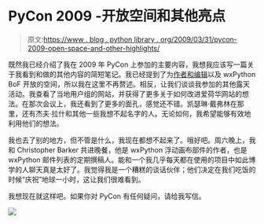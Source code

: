# PyCon 2009 -开放空间和其他亮点

> 原文:[https://www . blog . python library . org/2009/03/31/pycon-2009-open-space-and-other-highlights/](https://www.blog.pythonlibrary.org/2009/03/31/pycon-2009-open-space-and-other-highlights/)

既然我已经介绍了我在 2009 年 PyCon 上参加的主要内容，我想我应该写一篇关于我看到和做的其他内容的简短笔记。我已经提到了为[作者和编辑](https://www.blog.pythonlibrary.org/?p=168#more-168)以及 wxPython BoF 开放的空间，所以我在这里不再赘述。相反，让我们谈谈我参加的其他露天活动。我查看了当地用户组的网站，并获得了更多关于如何改进爱荷华网站的想法。在那次会议上，我还看到了更多的面孔，感觉还不错。凯瑟琳·戴弗林在那里，还有杰夫·拉什和其他一些我想不起名字的人。无论如何，我希望能够有效地利用他们的想法。

我也去了别的地方，但不管是什么，我现在都想不起来了。哦好吧。周六晚上，我和 Christopher Barker 共进晚餐，他是 wxPython 浮动画布部件的作者，也是 wxPython 邮件列表的定期撰稿人。能和一个我几乎每天都在使用的项目中如此博学的人聊天真是太好了。我觉得我是一个糟糕的谈话伙伴；他们决定在我们吃饭的时候“庆祝”地球一小时，这让我们很难看到。

我想现在就这样吧。如果你对 PyCon 有任何疑问，请给我写信。

![](../Images/5f1866147653a0aee91c77db1c568510.png)